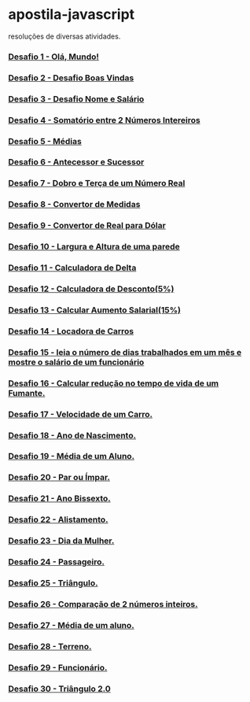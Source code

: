# apostila-javascript
resoluções de diversas atividades.
 
<h3><a href="https://kawecz.github.io/apostila-javascript/d01/index.html">Desafio 1 - Olá, Mundo! </a></h3>
<h3><a href="https://kawecz.github.io/apostila-javascript/d02/index.html">Desafio 2 - Desafio Boas Vindas </a></h3>
<h3><a href="https://kawecz.github.io/apostila-javascript/d03/index.html">Desafio 3 - Desafio Nome e Salário </a></h3>
<h3><a href="https://kawecz.github.io/apostila-javascript/d04/index.html">Desafio 4 - Somatório entre 2 Números Intereiros </a></h3>
<h3><a href = "https://kawecz.github.io/apostila-javascript/d05/index.html">Desafio 5 - Médias</h3>
<h3><a href = "https://kawecz.github.io/apostila-javascript/d06/index.html">Desafio 6 - Antecessor e Sucessor</h3>
<h3><a href = "https://kawecz.github.io/apostila-javascript/d07/index.html">Desafio 7 - Dobro e Terça de um Número Real</h3>
<h3><a href = "https://kawecz.github.io/apostila-javascript/d08/index.html">Desafio 8 - Convertor de Medidas</h3>
<h3><a href = "https://kawecz.github.io/apostila-javascript/d09/index.html">Desafio 9 - Convertor de Real para Dólar</h3>
<h3><a href = "https://kawecz.github.io/apostila-javascript/d10/index.html">Desafio 10 - Largura e Altura de uma parede</h3>
<h3><a href = "https://kawecz.github.io/apostila-javascript/d11/index.html">Desafio 11 - Calculadora de Delta</h3>
<h3><a href = "https://kawecz.github.io/apostila-javascript/d12/index.html">Desafio 12 - Calculadora de Desconto(5%)</h3>
<h3><a href = "https://kawecz.github.io/apostila-javascript/d13/index.html">Desafio 13 - Calcular Aumento Salarial(15%)</h3>
<h3><a href = "https://kawecz.github.io/apostila-javascript/d14/index.html">Desafio 14 - Locadora de Carros</h3>
<h3><a href = "https://kawecz.github.io/apostila-javascript/d15/index.html">Desafio 15 - leia o número de dias trabalhados em um mês e mostre o salário de um funcionário</h3>
<h3><a href = "https://kawecz.github.io/apostila-javascript/d16/index.html">Desafio 16 - Calcular redução no tempo de vida de um Fumante.</h3>
<h3><a href = "https://kawecz.github.io/apostila-javascript/d17/index.html">Desafio 17 - Velocidade de um Carro.</h3>
<h3><a href = "https://kawecz.github.io/apostila-javascript/d18/index.html">Desafio 18 - Ano de Nascimento.</h3>
<h3><a href = "https://kawecz.github.io/apostila-javascript/d19/index.html">Desafio 19 - Média de um Aluno.</h3>
<h3><a href = "https://kawecz.github.io/apostila-javascript/d20/index.html">Desafio 20 - Par ou Ímpar.</h3>
<h3><a href = "https://kawecz.github.io/apostila-javascript/d21/index.html">Desafio 21 - Ano Bissexto.</h3>
<h3><a href = "https://kawecz.github.io/apostila-javascript/d22/index.html">Desafio 22 - Alistamento.</h3>
<h3><a href = "https://kawecz.github.io/apostila-javascript/d23/index.html">Desafio 23 - Dia da Mulher.</h3>
<h3><a href = "https://kawecz.github.io/apostila-javascript/d24/index.html">Desafio 24 - Passageiro.</h3>
<h3><a href = "https://kawecz.github.io/apostila-javascript/d25/index.html">Desafio 25 - Triângulo.</h3>
<h3><a href = "https://kawecz.github.io/apostila-javascript/d26/index.html">Desafio 26 - Comparação de 2 números inteiros.</h3>
<h3><a href = "https://kawecz.github.io/apostila-javascript/d27/index.html">Desafio 27 - Média de um aluno. </h3>
<h3><a href = "https://kawecz.github.io/apostila-javascript/d28/index.html">Desafio 28 - Terreno. </h3>
<h3><a href = "https://kawecz.github.io/apostila-javascript/d29/index.html">Desafio 29 - Funcionário. </h3>
<h3><a href = "https://kawecz.github.io/apostila-javascript/d29/index.html">Desafio 30 - Triângulo 2.0 </h3>